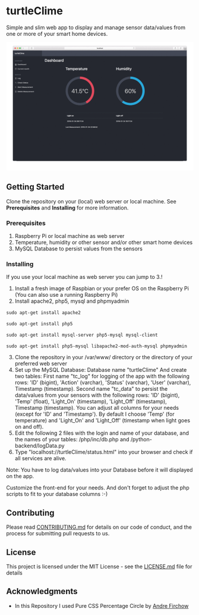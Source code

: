 
# turtleClime

Simple and slim web app to display and manage sensor data/values from one or more of your smart home devices.

![turtleClime Demo](/.github/screenshots/turtleclime.gif?raw=true "turtleClime Demo")

## Getting Started

Clone the repository on your (local) web server or local machine. See **Prerequisites** and **Installing** for more information.

### Prerequisites

1. Raspberry Pi or local machine as web server
2. Temperature, humidity or other sensor and/or other smart home devices
3. MySQL Database to persist values from the sensors

### Installing

If you use your local machine as web server you can jump to 3.!

1. Install a fresh image of Raspbian or your prefer OS on the Raspberry Pi (You can also use a running Raspberry Pi)
2. Install apache2, php5, mysql and phpmyadmin
```
sudo apt-get install apache2
```
```
sudo apt-get install php5
```
```
sudo apt-get install mysql-server php5-mysql mysql-client
```
```
sudo apt-get install php5-mysql libapache2-mod-auth-mysql phpmyadmin
```
3. Clone the repository in your /var/www/ directory or the directory of your preferred web server
4. Set up the MySQL Database: Database name "turtleClime"
And create two tables: First name "tc_log" for logging of the app with the following rows: 'ID' (bigint), 'Action' (varchar), 'Status' (varchar), 'User' (varchar), Timestamp (timestamp). Second name "tc_data" to persist the data/values from your sensors with the following rows: 'ID' (bigint), 'Temp' (float), 'Light_On' (timestamp), 'Light_Off' (timestamp), Timestamp (timestamp). You can adjust all columns for your needs (except for 'ID' and 'Timestamp'). By default I choose 'Temp' (for temperature) and 'Light_On' and 'Light_Off' (timestamp when light goes on and off).
5. Edit the following 2 files with the login and name of your database, and the names of your tables: /php/inc/db.php and /python-backend/logData.py
6. Type "localhost://turtleClime/status.html" into your browser and check if all services are alive.

Note: You have to log data/values into your Database before it will displayed on the app.

Customize the front-end for your needs. And don't forget to adjust the php scripts to fit to your database columns :-)

## Contributing

Please read [CONTRIBUTING.md](/.github/CODE_OF_CONDUCT.md) for details on our code of conduct, and the process for submitting pull requests to us.

## License

This project is licensed under the MIT License - see the [LICENSE.md](LICENSE.md) file for details


## Acknowledgments

* In this Repository I used Pure CSS Percentage Circle by [Andre Firchow](http://circle.firchow.net/)
